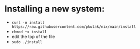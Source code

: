 # Installing a new system:

* `curl -o install https://raw.githubusercontent.com/pkulak/nix/main/install`
* `chmod +x install`
* edit the top of the file
* `sudo ./install`
